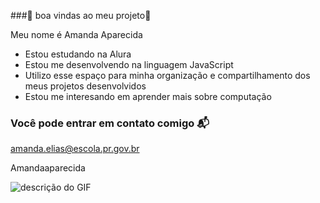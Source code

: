 ###💙 boa vindas ao meu projeto💙

Meu nome é Amanda Aparecida 

- Estou estudando na Alura
- Estou me desenvolvendo na linguagem JavaScript
- Utilizo esse espaço para minha organização e compartilhamento dos meus projetos desenvolvidos
- Estou me interesando em aprender mais sobre computação

### Você pode entrar em contato comigo 📬

amanda.elias@escola.pr.gov.br

Amandaaparecida

![descrição do GIF](https://media.tenor.com/2vzT-8oPXl8AAAAj/tkthao219-bubududu.gif)




